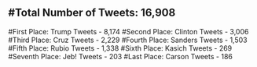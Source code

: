 #Total Number of Tweets: 16,908 
---
#First Place: Trump Tweets - 8,174
#Second Place: Clinton Tweets - 3,006
#Third Place: Cruz Tweets - 2,229
#Fourth Place: Sanders Tweets - 1,503
#Fifth Place: Rubio Tweets - 1,338
#Sixth Place: Kasich Tweets - 269
#Seventh Place: Jeb! Tweets - 203
#Last Place: Carson Tweets - 186
